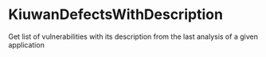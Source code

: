 # KiuwanDefectsWithDescription
Get list of vulnerabilities with its description from the last analysis of a given application

